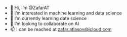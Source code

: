- 👋 Hi, I’m @ZafarAT
- 👀 I’m interested in machine learning and data science 
- 🌱 I’m currently learning date science
- 💞️ I’m looking to collaborate on AI
- 📫 I can be reached at zafar.atlasov@icloud.com

<!---
ZafarAT/ZafarAT is a ✨ special ✨ repository because its `README.md` (this file) appears on your GitHub profile.
You can click the Preview link to take a look at your changes.
--->
